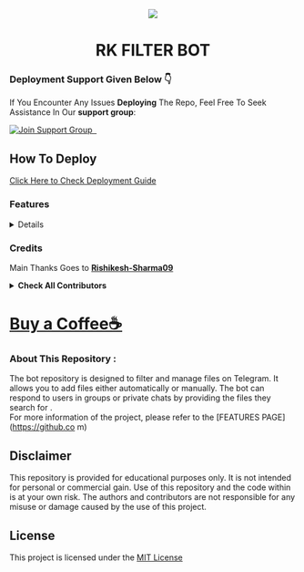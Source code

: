 <p align="center">
  <img src="https://graph.org//file/94891b8229c6b1e03d1e8.jpg">
</p>
<h1 align="center">
  <b>RK FILTER BOT</b>
</h1>

### Deployment Support Given Below 👇


If You Encounter Any Issues **Deploying** The Repo, Feel Free To Seek Assistance In Our **support group**:


[![Join Support Group    ](https://img.shields.io/badge/Join%20Support%20Group-Click%20Here-blue?style=flat&logo=telegram&labelColor=white&link=https://t.me/Rkbotz)](https://t.me/Rkbotz)

## How To Deploy
[Click Here to Check Deployment Guide]()

### Features
<details>
 
Click [Here To See All Features]() of the bot.
 
  
 [![Sample Bot](https://img.shields.io/badge/Join%20Support%20Group-Click%20Here-blue?style=flat&logo=telegram&labelColor=white&link=https://t.me/Rkbotz)](https://t.me/Rkbotz)
     🔧 [Support Group](https://t.me/Bisal_Files_Talk)
</details>




### Credits
 Main Thanks Goes to <b>[Rishikesh-Sharma09](https://github.com/Rishikesh-Sharma09)</b>

<details>
<summary><b>Check All Contributors</b></summary>
 
 <b>Thanks to all the contributors for their codes and ideas.</b>
 
* [![EvaMaria](https://img.shields.io/static/v1?label=EvaMaria&message=Developers&color=blue)](https://t.me/TeamEvamaria)
* [![Rishikesh](https://img.shields.io/static/v1?label=Rishikesh-Sharma&message=RK_Botz&color=yellow)](https://telegram.me/Rk_botowner)
* [![Mr. Infinity](https://img.shields.io/static/v1?label=Mr.Infinity&message=Infinity_Botz&color=blue)](https://telegram.me/infinitymp07)
* [![ᕼᗩᘉSᗩᖽᐸᗩ](https://img.shields.io/static/v1?label=ᕼᗩᘉSᗩᖽᐸᗩ&message=HA_Bots&color=critical)](https://github.com/HA-Bots)
* [![Technical AKS](https://img.shields.io/static/v1?label=Technical_AKS&message=Tg&color=critical)]()
* [![Bisal](https://img.shields.io/static/v1?label=Bisal&message=Tg&color=critical)](https://github.com/biisal) [![Joelkb](https://img.shields.io/static/v1?label=Joelkb&message=Tg&color=critical)](https://github.com/Joelkbhttps://github.com/technicalaks)
*  and [All Contributors](https://github.com/Rishikesh-Sharma09/Auto-Filter-Bot/graphs/contributors) for Free Help ☺️


## Thanks to
 - [Pyrogram](https://t.me/pyrogramchat) for Library.
</details>

# [Buy a Coffee☕]()


### About This Repository :

The bot repository is designed to filter and manage files on Telegram. It allows you to add files either automatically or manually. The bot can respond to users in groups or private chats by providing the files they search for .
<br>
For more information of the project, please refer to the [FEATURES PAGE](https://github.co
m)

## Disclaimer
This repository is provided for educational purposes only. It is not intended for personal or commercial gain. Use of this repository and the code within is at your own risk. The authors and contributors are not responsible for any misuse or damage caused by the use of this project.


## License


This project is licensed under the [MIT License]()

